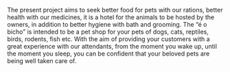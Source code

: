 The present project aims to seek better food for pets with our rations, better health with our
 medicines, it is a hotel for the animals to be hosted by the owners, in addition to better
 hygiene with bath and grooming. The “é o bicho” is intended to be a pet shop for your pets of
 dogs, cats, reptiles, birds, rodents, fish etc. With the aim of providing your customers with a
 great experience with our attendants, from the moment you wake up, until the moment you
 sleep, you can be confident that your beloved pets are being well taken care of.
